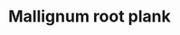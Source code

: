 ---
layout: item
title: Mallignum root plank
item-id: 21036
datatable: true
id: 21036
name: "Mallignum root plank"
members: true
lowalch: 0
highalch: 1
examine: "Tekton's old building materials."
monsters:
  - id: 7548
    name: "Scavenger beast"
    members: true
    combat_level: 0
    wiki_url: "https://oldschool.runescape.wiki/w/Scavenger_beast#Normal"
    drops:
      - quantity: "2"
        rarity: 0.1111111111111111
    image: "https://oldschool.runescape.wiki/images/6/6a/Corrupted_scavenger.png?5fd4b"
---